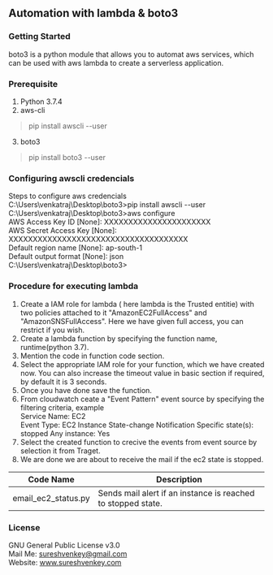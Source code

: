 
## Automation with lambda & boto3
### Getting Started
boto3 is a python module that allows you to automat aws services, which can be used with aws lambda to create a serverless application.
### Prerequisite  
1. Python 3.7.4
2. aws-cli
>pip install awscli --user
3. boto3
>pip install boto3 --user
### Configuring awscli credencials
Steps to configure aws credencials  
C:\Users\venkatraj\Desktop\boto3>pip install awscli --user  
C:\Users\venkatraj\Desktop\boto3>aws configure  
AWS Access Key ID [None]: XXXXXXXXXXXXXXXXXXXXXX  
AWS Secret Access Key [None]: XXXXXXXXXXXXXXXXXXXXXXXXXXXXXXXXXXXXX  
Default region name [None]: ap-south-1  
Default output format [None]: json  
C:\Users\venkatraj\Desktop\boto3>  

### Procedure for executing lambda  

1. Create a IAM role for lambda ( here lambda is the Trusted entitie) with two policies attached to it "AmazonEC2FullAccess" and "AmazonSNSFullAccess". Here we have given full access, you can restrict if you wish. 
2. Create a lambda function by specifying the function name, runtime(python 3.7).
3. Mention the code in function code section.
3. Select the appropriate IAM role for your function, which we have created now. You can also increase the timeout value in basic section if required, by default it is 3 seconds.
4. Once you have done save the function. 
5. From cloudwatch ceate a "Event Pattern" event source by specifying the filtering criteria, example  
Service Name: EC2  
Event Type: EC2 Instance State-change Notification
Specific state(s): stopped
Any instance: Yes
6. Select the created function to crecive the events from event source by selection it from Traget.
7. We are done we are about to receive the mail if the ec2 state is stopped.




Code Name | Description
----------|-------------
email_ec2_status.py | Sends mail alert if an instance is reached to stopped state.


### License
GNU General Public License v3.0  
Mail Me: sureshvenkey@gmail.com  
Website: www.sureshvenkey.com


